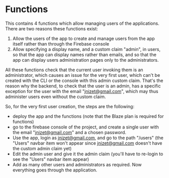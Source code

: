 # Functions

This contains 4 functions which allow managing users of the applications.
There are two reasons these functions exist:

1. Allow the users of the app to create and manage users from the app itself rather than through the Firebase console
2. Allow specifying a display name, and a custom claim "admin", in users, so that the app can display names rather than
   emails, and so that the app can display users administration pages only to the administrators.

All these functions check that the current user invoking them is an administrator, which causes an issue for the very 
first user, which can't be created with the CLI or the console with this admin custom claim.
That's the reason why the backend, to check that the user is an admin, has a specific exception for the user
with the email "jnizet@gmail.com", which may thus administer users even without the custom claim.

So, for the very first user creation, the steps are the following:

- deploy the app and the functions (note that the Blaze plan is required for functions)
- go to the firebase console of the project, and create a single user with the email "jnizet@gmail.com" and
  a chosen password.
- Use the app, login as jnizet@gmail.com, and go to the path "/users" (the "Users" navbar item won't appear since 
  jnizet@gmail.com doesn't have the custom admin claim yet)
- Edit the admin user and give it the admin claim (you'll have to re-login to see the "Users" navbar item appear)
- Add as many other users and administrators as required. Now everything goes through the application.
